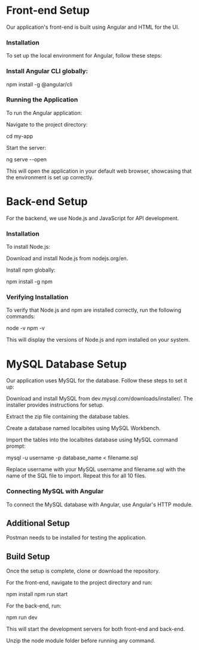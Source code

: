 
# Front-end Setup

Our application's front-end is built using Angular and HTML for the UI.

### Installation

To set up the local environment for Angular, follow these steps:

### Install Angular CLI globally:

npm install -g @angular/cli

### Running the Application

To run the Angular application:

Navigate to the project directory:

cd my-app

Start the server:


ng serve --open


This will open the application in your default web browser, showcasing that the environment is set up correctly.

# Back-end Setup

For the backend, we use Node.js and JavaScript for API development.

### Installation

To install Node.js:

Download and install Node.js from nodejs.org/en.

Install npm globally:

npm install -g npm

### Verifying Installation

To verify that Node.js and npm are installed correctly, run the following commands:

node -v
npm -v

This will display the versions of Node.js and npm installed on your system.

# MySQL Database Setup

Our application uses MySQL for the database. Follow these steps to set it up:

Download and install MySQL from dev.mysql.com/downloads/installer/. The installer provides instructions for setup.

Extract the zip file containing the database tables.

Create a database named localbites using MySQL Workbench.

Import the tables into the localbites database using MySQL command prompt:

mysql -u username -p database_name < filename.sql

Replace username with your MySQL username and filename.sql with the name of the SQL file to import. Repeat this for all 10 files.

### Connecting MySQL with Angular

To connect the MySQL database with Angular, use Angular's HTTP module.

## Additional Setup

Postman needs to be installed for testing the application.

## Build Setup

Once the setup is complete, clone or download the repository.

For the front-end, navigate to the project directory and run:


npm install
npm run start

For the back-end, run:


npm run dev

This will start the development servers for both front-end and back-end.

Unzip the node module folder before running any command.
